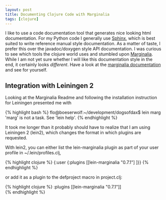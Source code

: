```yaml
---
layout: post
title: Documenting Clojure Code with Marginalia
tags: [clojure]
---
```


I like to use a code documentation tool that generates nice looking
html documentation.  For my Python code I generally use
[Sphinx](http://sphinx.pocoo.org), which is best suited to write
reference manual style documentation.  As a matter of taste, I prefer
this over the javadoc/doxygen style API documentation.  I was curious
to see which tools the clojure world uses and stumbled upon
[Marginalia](https://github.com/fogus/marginalia).  While I am not yet
sure whether I will like this documentation style in the end, it
certainly looks *different*.  Have a look at the [marginalia
documentation](http://fogus.me/fun/marginalia/) and see for yourself.

## Integration with Leiningen 2

Looking at the Marginalia Readme and following the installation instruction for Leiningen presented me with

{% highlight bash %}
flo@boeserwolf:~/development/dogsofdax$ lein marg
'marg' is not a task. See 'lein help'.
{% endhighlight %}

It took me longer than it probably should have to realize that I am using Leiningen 2 (lein2), which changes the format in which plugins are requested.

With lein2, you can either list the lein-marginalia plugin as part of your user profile in ~/.lein/profiles.clj,

{% highlight clojure %}
{:user {:plugins [[lein-marginalia "0.7.1"]
                  ]}}
{% endhighlight %}

or add it as a plugin to the defproject macro in project.clj:

{% highlight clojure %}
  :plugins [[lein-marginalia "0.7.1"]]  
{% endhighlight %}


